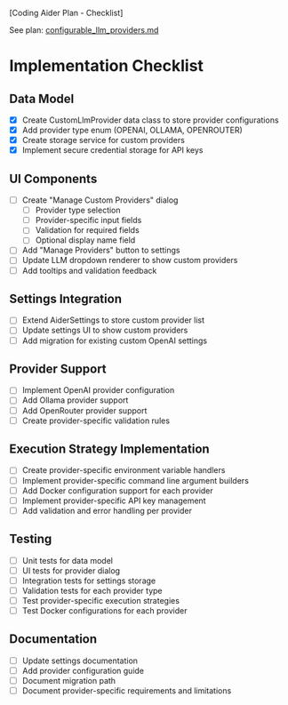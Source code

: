 [Coding Aider Plan - Checklist]

See plan: [configurable_llm_providers.md](configurable_llm_providers.md)

# Implementation Checklist

## Data Model
- [x] Create CustomLlmProvider data class to store provider configurations
- [x] Add provider type enum (OPENAI, OLLAMA, OPENROUTER)
- [x] Create storage service for custom providers
- [x] Implement secure credential storage for API keys

## UI Components
- [ ] Create "Manage Custom Providers" dialog
  - [ ] Provider type selection
  - [ ] Provider-specific input fields
  - [ ] Validation for required fields
  - [ ] Optional display name field
- [ ] Add "Manage Providers" button to settings
- [ ] Update LLM dropdown renderer to show custom providers
- [ ] Add tooltips and validation feedback

## Settings Integration  
- [ ] Extend AiderSettings to store custom provider list
- [ ] Update settings UI to show custom providers
- [ ] Add migration for existing custom OpenAI settings

## Provider Support
- [ ] Implement OpenAI provider configuration
- [ ] Add Ollama provider support
- [ ] Add OpenRouter provider support
- [ ] Create provider-specific validation rules

## Execution Strategy Implementation
- [ ] Create provider-specific environment variable handlers
- [ ] Implement provider-specific command line argument builders
- [ ] Add Docker configuration support for each provider
- [ ] Implement provider-specific API key management
- [ ] Add validation and error handling per provider

## Testing
- [ ] Unit tests for data model
- [ ] UI tests for provider dialog
- [ ] Integration tests for settings storage
- [ ] Validation tests for each provider type
- [ ] Test provider-specific execution strategies
- [ ] Test Docker configurations for each provider

## Documentation
- [ ] Update settings documentation
- [ ] Add provider configuration guide
- [ ] Document migration path
- [ ] Document provider-specific requirements and limitations

